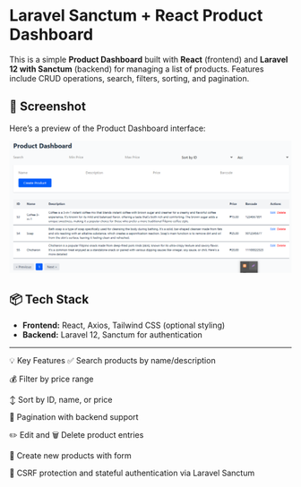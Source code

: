 # Laravel Sanctum + React Product Dashboard

This is a simple **Product Dashboard** built with **React** (frontend) and **Laravel 12 with Sanctum** (backend) for managing a list of products. Features include CRUD operations, search, filters, sorting, and pagination.

## 📸 Screenshot

Here’s a preview of the Product Dashboard interface:

![Product Dashboard Screenshot](screenshot.png)

## 📦 Tech Stack

- **Frontend:** React, Axios, Tailwind CSS (optional styling)
- **Backend:** Laravel 12, Sanctum for authentication

---

💡 Key Features
✅ Search products by name/description

💰 Filter by price range

↕️ Sort by ID, name, or price

📃 Pagination with backend support

✏️ Edit and 🗑️ Delete product entries

🧾 Create new products with form

🔐 CSRF protection and stateful authentication via Laravel Sanctum
